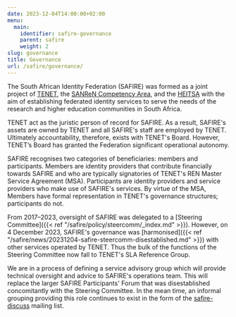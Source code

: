 ```yaml
---
date: 2023-12-04T14:00:00+02:00
menu:
  main:
    identifier: safire-governance
    parent: safire
    weight: 2
slug: governance
title: Governance
url: /safire/governance/
---
```


The South African Identity Federation (SAFIRE) was formed as a joint project of [TENET](http://www.tenet.ac.za/), the [SANReN Competency Area](http://www.sanren.ac.za/), and the [HEITSA](http://www.heitsa.ac.za/) with the aim of establishing federated identity services to serve the needs of the research and higher education communities in South Africa.

TENET act as the juristic person of record for SAFIRE. As a result, SAFIRE's assets are owned by TENET and all SAFIRE's staff are employed by TENET. Ultimately accountability, therefore, exists with TENET's Board. However, TENET’s Board has granted the Federation significant operational autonomy.

SAFIRE recognises two categories of beneficiaries: members and participants. Members are identity providers that contribute financially towards SAFIRE and who are typically signatories of TENET's REN Master Service Agreement (MSA). Participants are identity providers and service providers who make use of SAFIRE's services. By virtue of the MSA, Members have formal representation in TENET's governance structures; participants do not.

From 2017–2023, oversight of SAFIRE was delegated to a [Steering Committee]({{< ref "/safire/policy/steercomm/_index.md" >}}). However, on 4 December 2023, SAFIRE's governance was [harmonised]({{< ref "/safire/news/20231204-safire-steercomm-disestablished.md" >}}) with other services operated by TENET. Thus the bulk of the functions of the Steering Committee now fall to TENET's SLA Reference Group.

We are in a process of defining a service advisory group which will provide technical oversight and advice to SAFIRE's operations team. This will replace the larger SAFIRE Participants' Forum that was disestablished concomitantly with the Steering Committee. In the mean time, an informal grouping providing this role continues to exist in the form of the [safire-discuss](https://lists.tenet.ac.za/sympa/info/safire-discuss) mailing list.
